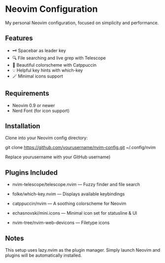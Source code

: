 # Neovim Configuration

My personal Neovim configuration, focused on simplicity and performance.

## Features

- 🗝️ Spacebar as leader key
- 🔍 File searching and live grep with Telescope
- 🎨 Beautiful colorscheme with Catppuccin
- 💡 Helpful key hints with which-key
- 🪄 Minimal icons support

## Requirements

- Neovim 0.9 or newer
- Nerd Font (for icon support)

## Installation

Clone into your Neovim config directory:

git clone https://github.com/yourusername/nvim-config.git ~/.config/nvim

Replace yourusername with your GitHub username)

## Plugins Included

  *  nvim-telescope/telescope.nvim — Fuzzy finder and file search

  *  folke/which-key.nvim — Displays available keybindings

  *  catppuccin/nvim — A soothing colorscheme for Neovim

  *  echasnovski/mini.icons — Minimal icon set for statusline & UI

  *  nvim-tree/nvim-web-devicons — Filetype icons

## Notes

This setup uses lazy.nvim as the plugin manager.
Simply launch Neovim and plugins will be automatically installed.
